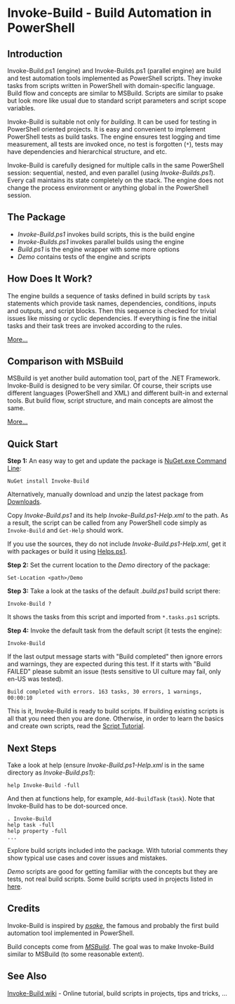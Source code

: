 
Invoke-Build - Build Automation in PowerShell
=============================================

## Introduction

Invoke-Build.ps1 (engine) and Invoke-Builds.ps1 (parallel engine) are build and
test automation tools implemented as PowerShell scripts. They invoke tasks from
scripts written in PowerShell with domain-specific language. Build flow and
concepts are similar to MSBuild. Scripts are similar to psake but look more
like usual due to standard script parameters and script scope variables.

Invoke-Build is suitable not only for *building*. It can be used for testing in
PowerShell oriented projects. It is easy and convenient to implement PowerShell
tests as build tasks. The engine ensures test logging and time measurement, all
tests are invoked once, no test is forgotten (`*`), tests may have dependencies
and hierarchical structure, and etc.

Invoke-Build is carefully designed for multiple calls in the same PowerShell
session: sequential, nested, and even parallel (using *Invoke-Builds.ps1*).
Every call maintains its state completely on the stack. The engine does not
change the process environment or anything global in the PowerShell session.

## The Package

* *Invoke-Build.ps1* invokes build scripts, this is the build engine
* *Invoke-Builds.ps1* invokes parallel builds using the engine
* *Build.ps1* is the engine wrapper with some more options
* *Demo* contains tests of the engine and scripts

## How Does It Work?

The engine builds a sequence of tasks defined in build scripts by `task`
statements which provide task names, dependencies, conditions, inputs and
outputs, and script blocks. Then this sequence is checked for trivial issues
like missing or cyclic dependencies. If everything is fine the initial tasks
and their task trees are invoked according to the rules.

[More...](https://github.com/nightroman/Invoke-Build/wiki/How-Build-Works)

## Comparison with MSBuild

MSBuild is yet another build automation tool, part of the .NET Framework.
Invoke-Build is designed to be very similar. Of course, their scripts use
different languages (PowerShell and XML) and different built-in and external
tools. But build flow, script structure, and main concepts are almost the same.

[More...](https://github.com/nightroman/Invoke-Build/wiki/Comparison-with-MSBuild)

## Quick Start

**Step 1:**
An easy way to get and update the package is
[NuGet.exe Command Line](http://nuget.codeplex.com/releases):

    NuGet install Invoke-Build

Alternatively, manually download and unzip the latest package from
[Downloads](https://github.com/nightroman/Invoke-Build/downloads).

Copy *Invoke-Build.ps1* and its help *Invoke-Build.ps1-Help.xml* to the path.
As a result, the script can be called from any PowerShell code simply as
`Invoke-Build` and `Get-Help` should work.

If you use the sources, they do not include *Invoke-Build.ps1-Help.xml*, get it
with packages or build it using [Helps.ps1](https://github.com/nightroman/Helps).

**Step 2:**
Set the current location to the *Demo* directory of the package:

    Set-Location <path>/Demo

**Step 3:**
Take a look at the tasks of the default *.build.ps1* build script there:

    Invoke-Build ?

It shows the tasks from this script and imported from `*.tasks.ps1` scripts.

**Step 4:**
Invoke the default task from the default script (it tests the engine):

    Invoke-Build

If the last output message starts with "Build completed" then ignore errors and
warnings, they are expected during this test. If it starts with "Build FAILED"
please submit an issue (tests sensitive to UI culture may fail, only en-US was
tested).

    Build completed with errors. 163 tasks, 30 errors, 1 warnings, 00:00:10

This is it, Invoke-Build is ready to build scripts. If building existing scripts
is all that you need then you are done. Otherwise, in order to learn the basics
and create own scripts, read the
[Script Tutorial](https://github.com/nightroman/Invoke-Build/wiki/Script-Tutorial).

## Next Steps

Take a look at help (ensure *Invoke-Build.ps1-Help.xml* is in the same
directory as *Invoke-Build.ps1*):

    help Invoke-Build -full

And then at functions help, for example, `Add-BuildTask` (`task`). Note that
Invoke-Build has to be dot-sourced once.

    . Invoke-Build
    help task -full
    help property -full
    ...

Explore build scripts included into the package. With tutorial comments they
show typical use cases and cover issues and mistakes.

*Demo* scripts are good for getting familiar with the concepts but they are
tests, not real build scripts. Some build scripts used in projects listed in
[here](https://github.com/nightroman/Invoke-Build/wiki/Build-Scripts-in-Projects).

## Credits

Invoke-Build is inspired by [*psake*](https://github.com/psake/psake), the
famous and probably the first build automation tool implemented in PowerShell.

Build concepts come from [*MSBuild*](http://en.wikipedia.org/wiki/Msbuild).
The goal was to make Invoke-Build similar to MSBuild (to some reasonable extent).

## See Also

[Invoke-Build wiki](https://github.com/nightroman/Invoke-Build/wiki) -
Online tutorial, build scripts in projects, tips and tricks, ...
